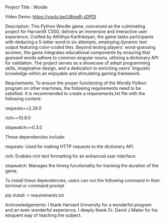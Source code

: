 Project Title : Wordle

Video Demo: https://youtu.be/UBmaR-zDPDI

Description: This Python Wordle game, conceived as the culminating project for HarvardX CS50, delivers an immersive and interactive user experience. Crafted by Athithya Karthikeyan, the game tasks participants with deducing a 5-letter word in six attempts, employing dynamic text output featuring color-coded tiles. Beyond testing players' word-guessing acumen, the game integrates educational components by ensuring that guessed words adhere to common singular nouns, utilizing a dictionary API for validation. The project serves as a showcase of adept programming skills, imaginative design, and a dedication to enriching users' linguistic knowledge within an enjoyable and stimulating gaming framework.

Requirements: To ensure the proper functioning of the Wordly Python program on other machines, the following requirements need to be satisfied. It is recommended to create a requirements.txt file with the following content:

requests==2.26.0

rich==10.9.0

stopwatch==0.3.0

These dependencies include:

requests: Used for making HTTP requests to the dictionary API.

rich: Enables rich text formatting for an enhanced user interface.

stopwatch: Manages the timing functionality for tracking the duration of the game.

To install these dependencies, users can run the following command in their terminal or command prompt

pip install -r requirements.txt

Acknowledgements: I thank Harvard University for a wonderful program and an even wonderful experience. I deeply thank Dr. David J Malan for his eloquent way of teaching the subject.
